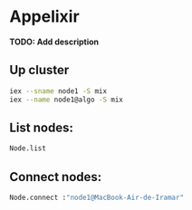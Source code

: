# Appelixir

**TODO: Add description**

## Up cluster
```bash
iex --sname node1 -S mix
iex --name node1@algo -S mix
```

## List nodes:
``` bash
Node.list
```

## Connect nodes:
``` bash
Node.connect :"node1@MacBook-Air-de-Iramar"
```

